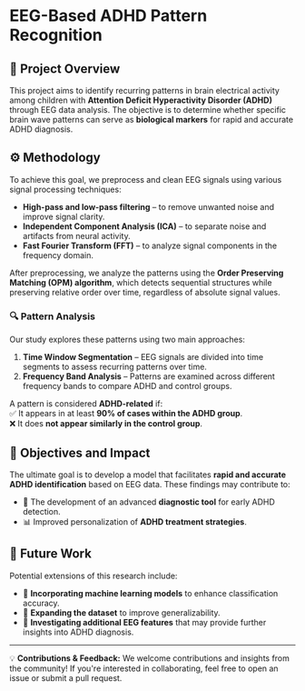 # EEG-Based ADHD Pattern Recognition  

## 📌 Project Overview  
This project aims to identify recurring patterns in brain electrical activity among children with **Attention Deficit Hyperactivity Disorder (ADHD)** through EEG data analysis. The objective is to determine whether specific brain wave patterns can serve as **biological markers** for rapid and accurate ADHD diagnosis.  

## ⚙️ Methodology  
To achieve this goal, we preprocess and clean EEG signals using various signal processing techniques:  

- **High-pass and low-pass filtering** – to remove unwanted noise and improve signal clarity.  
- **Independent Component Analysis (ICA)** – to separate noise and artifacts from neural activity.  
- **Fast Fourier Transform (FFT)** – to analyze signal components in the frequency domain.  

After preprocessing, we analyze the patterns using the **Order Preserving Matching (OPM) algorithm**, which detects sequential structures while preserving relative order over time, regardless of absolute signal values.  

### 🔍 Pattern Analysis  
Our study explores these patterns using two main approaches:  

1. **Time Window Segmentation** – EEG signals are divided into time segments to assess recurring patterns over time.  
2. **Frequency Band Analysis** – Patterns are examined across different frequency bands to compare ADHD and control groups.  

A pattern is considered **ADHD-related** if:  
✅ It appears in at least **90% of cases within the ADHD group**.  
❌ It does **not appear similarly in the control group**.  

## 🎯 Objectives and Impact  
The ultimate goal is to develop a model that facilitates **rapid and accurate ADHD identification** based on EEG data. These findings may contribute to:  

- 🏥 The development of an advanced **diagnostic tool** for early ADHD detection.  
- 📊 Improved personalization of **ADHD treatment strategies**.  

## 🚀 Future Work  
Potential extensions of this research include:  

- 🔹 **Incorporating machine learning models** to enhance classification accuracy.  
- 🔹 **Expanding the dataset** to improve generalizability.  
- 🔹 **Investigating additional EEG features** that may provide further insights into ADHD diagnosis.  

---

💡 **Contributions & Feedback:** We welcome contributions and insights from the community! If you're interested in collaborating, feel free to open an issue or submit a pull request.  
